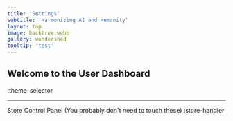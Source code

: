 ```yaml
---
title: 'Settings'
subtitle: 'Harmonizing AI and Humanity'
layout: top
image: backtree.webp
gallery: wondershed
tooltip: 'test'
---
```


## Welcome to the User Dashboard

:theme-selector

---

Store Control Panel (You probably don't need to touch these)
:store-handler
